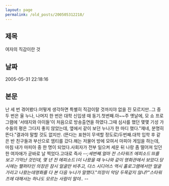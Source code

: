 ```yaml
---
layout: page
permalink: /old_posts/200505312218/
---
```


## 제목
여자의 직감이란 것

## 날짜
2005-05-31 22:18:16

## 본문
난 세 번 겪어봤다.어떻게 생각하면 특별히 직감이랄 것까지야 없을 진 모르지만..그 중 두 번은 울 누나, 나머지 한 번은 대학 신입생 때 동기.첫번째.아~~주 옛날에, 모 쇼 프로그램에 '서태지와 아이들'이 처음으로 방송출연을 하였다.그때 심사를 했던 몇몇 기성 가수들의 평은 그다지 좋지 않았는데, 옆에서 같이 보던 누나가 한 마디 했다."쟤네, 분명히 뜬다."결과야 말할 것도 없지만. (뜬다는 표현이 무색할 정도로)두번째.대학 입학 후 같은 반 친구들과 부산으로 엠티를 갔다.해는 저물어 방에 모여서 마피아 게임을 하는데, 마침 내가 마피아 중 한 명이 되었다.사회자가 전부 일으켜 세운 뒤 나랑 좀 떨어져 있던 한 여자애가 곧바로 날 찍었다.고대로 즉사 -_-;세번째.얼마 전 스타워즈 에피소드 III를 보고 기억난 것인데, 몇 년 전 에피소드 I이 나왔을 때 누나와 같이 영화관에서 보았다.당시에는 팰퍼타인 의장은 잠시 얼굴만 비추고, 다스 시디어스 역시 홀로그램에서만 얼굴 가리고 나왔는데영화를 다 본 다음 누나가 말했다."의장이 악당 두목같지 않냐?"스타워즈에 대해서는 하나도 모르는 사람이 말야.. -_-